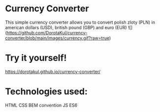 # Currency Converter
This simple currency converter allows you to convert polish zloty (PLN) in american dollars (USD), british pound (GBP) and euro (EUR)
![] (https://github.com/DorotaKul/currency-converter/blob/main/images/currency.gif?raw=true)
# Try it yourself!
https://dorotakul.github.io/currency-converter/

# Technologies used:
HTML
CSS
BEM convention
JS ES6
